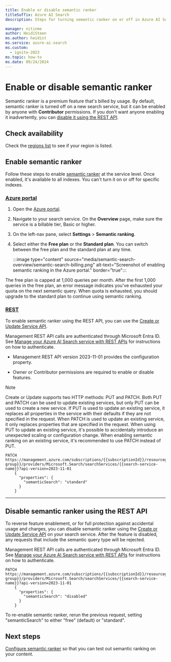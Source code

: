 ```yaml
---
title: Enable or disable semantic ranker
titleSuffix: Azure AI Search
description: Steps for turning semantic ranker on or off in Azure AI Search.

manager: nitinme
author: HeidiSteen
ms.author: heidist
ms.service: azure-ai-search
ms.custom:
  - ignite-2023
ms.topic: how-to
ms.date: 09/24/2024
---
```


# Enable or disable semantic ranker

Semantic ranker is a premium feature that's billed by usage. By default, semantic ranker is turned off on a new search service, but it can be enabled by anyone with **Contributor** permissions. If you don't want anyone enabling it inadvertently, you can [disable it using the REST API](#disable-semantic-ranker-using-the-rest-api).

## Check availability

Check the [regions list](search-region-support.md) to see if your region is listed.

## Enable semantic ranker

Follow these steps to enable [semantic ranker](semantic-search-overview.md) at the service level. Once enabled, it's available to all indexes. You can't turn it on or off for specific indexes.

### [**Azure portal**](#tab/enable-portal)

1. Open the [Azure portal](https://portal.azure.com).

1. Navigate to your search service. On the **Overview** page, make sure the service is a billable tier, Basic or higher.

1. On the left-nav pane, select **Settings** > **Semantic ranking**.

1. Select either the **Free plan** or the **Standard plan**. You can switch between the free plan and the standard plan at any time.

   :::image type="content" source="media/semantic-search-overview/semantic-search-billing.png" alt-text="Screenshot of enabling semantic ranking in the Azure portal." border="true":::

The free plan is capped at 1,000 queries per month. After the first 1,000 queries in the free plan, an error message indicates you've exhausted your quota on the next semantic query. When quota is exhausted, you should upgrade to the standard plan to continue using semantic ranking.

### [**REST**](#tab/enable-rest)

To enable semantic ranker using the REST API, you can use the [Create or Update Service API](/rest/api/searchmanagement/services/create-or-update?view=rest-searchmanagement-2023-11-01&tabs=HTTP#searchsemanticsearch&preserve-view=true).

Management REST API calls are authenticated through Microsoft Entra ID. See [Manage your Azure AI Search service with REST APIs](search-manage-rest.md) for instructions on how to authenticate.

* Management REST API version 2023-11-01 provides the configuration property.

* Owner or Contributor permissions are required to enable or disable features. 

> [!NOTE]
> Create or Update supports two HTTP methods: PUT and PATCH. Both PUT and PATCH can be used to update existing services, but only PUT can be used to create a new service. If PUT is used to update an existing service, it replaces all properties in the service with their defaults if they are not specified in the request. When PATCH is used to update an existing service, it only replaces properties that are specified in the request. When using PUT to update an existing service, it's possible to accidentally introduce an unexpected scaling or configuration change. When enabling semantic ranking on an existing service, it's recommended to use PATCH instead of PUT.

```http
PATCH https://management.azure.com/subscriptions/{{subscriptionId}}/resourcegroups/{{resource-group}}/providers/Microsoft.Search/searchServices/{{search-service-name}}?api-version=2023-11-01
    {
      "properties": {
        "semanticSearch": "standard"
      }
    }
```

---

## Disable semantic ranker using the REST API

To reverse feature enablement, or for full protection against accidental usage and charges, you can disable semantic ranker using the [Create or Update Service API](/rest/api/searchmanagement/services/create-or-update#searchsemanticsearch) on your search service. After the feature is disabled, any requests that include the semantic query type will be rejected.

Management REST API calls are authenticated through Microsoft Entra ID. See [Manage your Azure AI Search service with REST APIs](search-manage-rest.md) for instructions on how to authenticate.

```http
PATCH https://management.azure.com/subscriptions/{{subscriptionId}}/resourcegroups/{{resource-group}}/providers/Microsoft.Search/searchServices/{{search-service-name}}?api-version=2023-11-01
    {
      "properties": {
        "semanticSearch": "disabled"
      }
    }
```

To re-enable semantic ranker, rerun the previous request, setting "semanticSearch" to either "free" (default) or "standard".

## Next steps

[Configure semantic ranker](semantic-how-to-configure.md) so that you can test out semantic ranking on your content.

